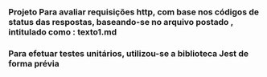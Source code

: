 ### Projeto Para avaliar requisições http, com base nos  códigos de status das respostas, baseando-se no arquivo postado , intitulado como : texto1.md 
### Para efetuar testes unitários, utilizou-se a biblioteca Jest de forma prévia 
